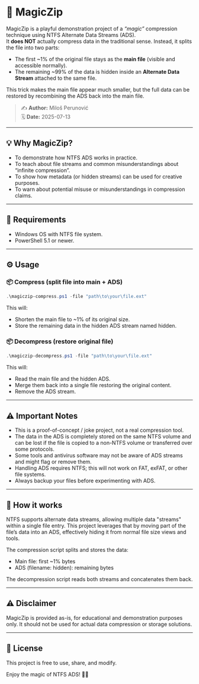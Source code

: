 # 🎩 MagicZip

MagicZip is a playful demonstration project of a *“magic”* compression technique using NTFS Alternate Data Streams (ADS).  
It **does NOT** actually compress data in the traditional sense. Instead, it splits the file into two parts:
- The first ~1% of the original file stays as the **main file** (visible and accessible normally).
- The remaining ~99% of the data is hidden inside an **Alternate Data Stream** attached to the same file.

This trick makes the main file appear much smaller, but the full data can be restored by recombining the ADS back into the main file.

> ✍️ **Author:** Miloš Perunović  
> 🗓️ **Date:** 2025-07-13

---

## 💡 Why MagicZip?

- To demonstrate how NTFS ADS works in practice.
- To teach about file streams and common misunderstandings about “infinite compression”.
- To show how metadata (or hidden streams) can be used for creative purposes.
- To warn about potential misuse or misunderstandings in compression claims.

---

## 🔧 Requirements

- Windows OS with NTFS file system.
- PowerShell 5.1 or newer.

---

## ⚙️ Usage

### 📦 Compress (split file into main + ADS)

```powershell
.\magiczip-compress.ps1 -file "path\to\your\file.ext"
```

This will:
- Shorten the main file to ~1% of its original size.
- Store the remaining data in the hidden ADS stream named hidden.

### 📦 Decompress (restore original file)

```powershell
.\magiczip-decompress.ps1 -file "path\to\your\file.ext"
```

This will:
- Read the main file and the hidden ADS.
- Merge them back into a single file restoring the original content.
- Remove the ADS stream.

---

## ⚠️ Important Notes

- This is a proof-of-concept / joke project, not a real compression tool.
- The data in the ADS is completely stored on the same NTFS volume and can be lost if the file is copied to a non-NTFS volume or transferred over some protocols.
- Some tools and antivirus software may not be aware of ADS streams and might flag or remove them.
- Handling ADS requires NTFS; this will not work on FAT, exFAT, or other file systems.
- Always backup your files before experimenting with ADS.

---

## 📂 How it works

NTFS supports alternate data streams, allowing multiple data "streams" within a single file entry. This project leverages that by moving part of the file’s data into an ADS, effectively hiding it from normal file size views and tools.

The compression script splits and stores the data:
- Main file: first ~1% bytes
- ADS (filename: hidden): remaining bytes

The decompression script reads both streams and concatenates them back.

---

## ⚠️ Disclaimer

MagicZip is provided as-is, for educational and demonstration purposes only. It should not be used for actual data compression or storage solutions.

---

## 📜 License

This project is free to use, share, and modify.

Enjoy the magic of NTFS ADS! 🎩✨


<!--
Related terms:
zip, compression, NTFS, alternate data streams, ADS, PowerShell, file system tricks,
educational project, joke project, data hiding, magiczip, magic zip
-->
